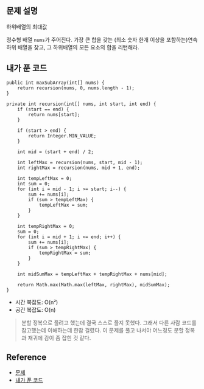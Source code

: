 ## 문제 설명
하위배열의 최대값

정수형 배열 ```nums```가 주어진다. 가장 큰 합을 갖는 (최소 숫자 한개 이상을 포함하는)연속 하위 배열을 찾고, 그 하위배열의 모든 요소의 합을 리턴해라.

## 내가 푼 코드
```
public int maxSubArray(int[] nums) {
    return recursion(nums, 0, nums.length - 1);
}

private int recursion(int[] nums, int start, int end) {
    if (start == end) {
        return nums[start];
    }
    
    if (start > end) {
        return Integer.MIN_VALUE;
    }
    
    int mid = (start + end) / 2;
    
    int leftMax = recursion(nums, start, mid - 1);
    int rightMax = recursion(nums, mid + 1, end);
    
    int tempLeftMax = 0;
    int sum = 0;
    for (int i = mid - 1; i >= start; i--) {
        sum += nums[i];
        if (sum > tempLeftMax) {
            tempLeftMax = sum;
        }
    }
    
    int tempRightMax = 0;
    sum = 0;
    for (int i = mid + 1; i <= end; i++) {
        sum += nums[i];
        if (sum > tempRightMax) {
            tempRightMax = sum;
        }
    }
    
    int midSumMax = tempLeftMax + tempRightMax + nums[mid];
    
    return Math.max(Math.max(leftMax, rightMax), midSumMax);
}
```
* 시간 복잡도: O(n²)
* 공간 복잡도: O(n)
> 분할 정복으로 풀려고 했는데 결국 스스로 풀지 못했다. 그래서 다른 사람 코드를 참고했는데 이해하는데 한참 걸렸다. 이 문제를 풀고 나서야 어느정도 분할 정복과 재귀에 감이 좀 잡힌 것 같다.

## Reference
* [문제](https://leetcode.com/problems/maximum-subarray/)
* [내가 푼 코드](https://github.com/smpark1020/leetcode-practice/blob/master/src/leetcode/divideconquer/Q53.java)